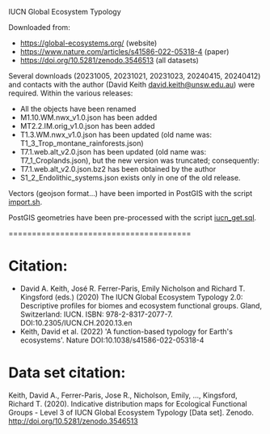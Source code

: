 IUCN Global Ecosystem Typology

Downloaded from:
+  https://global-ecosystems.org/ (website)
+  https://www.nature.com/articles/s41586-022-05318-4 (paper)
+  https://doi.org/10.5281/zenodo.3546513 (all datasets)

Several downloads (20231005, 20231021, 20231023, 20240415, 20240412) and contacts with the author (David Keith <david.keith@unsw.edu.au>) were required. Within the various releases:
+  All the objects have been renamed
+  M1.10.WM.nwx_v1.0.json has been added
+  MT2.2.IM.orig_v1.0.json has been added
+  T1.3.WM.nwx_v1.0.json has been updated (old name was: T1_3_Trop_montane_rainforests.json)
+  T7.1.web.alt_v2.0.json has been updated (old name was: T7_1_Croplands.json), but the new version was truncated; consequently:
+  T7.1.web.alt_v2.0.json.bz2 has been obtained by the author
+  S1_2_Endolithic_systems.json exists only in one of the old release.

Vectors (geojson format...) have been imported in PostGIS with the script [import.sh](./import.sh).

PostGIS geometries have been pre-processed with the script [iucn_get.sql](./iucn_get.sql).






=======================================

Citation:
=========
- David A. Keith, José R. Ferrer-Paris, Emily Nicholson and Richard T. Kingsford (eds.) (2020) The IUCN Global Ecosystem Typology 2.0: Descriptive profiles for biomes and ecosystem functional groups. Gland, Switzerland: IUCN. ISBN: 978-2-8317-2077-7. DOI:10.2305/IUCN.CH.2020.13.en
- Keith, David et al. (2022) 'A function-based typology for Earth's ecosystems'. Nature DOI:10.1038/s41586-022-05318-4

Data set citation:
=================
Keith, David A., Ferrer-Paris, Jose R., Nicholson, Emily, ..., Kingsford, Richard T. (2020). Indicative distribution maps for Ecological Functional Groups - Level 3 of IUCN Global Ecosystem Typology [Data set]. Zenodo. http://doi.org/10.5281/zenodo.3546513
